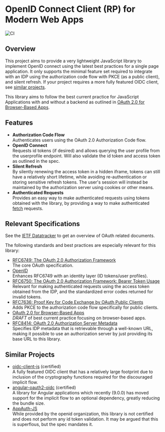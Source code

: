 # OpenID Connect Client (RP) for Modern Web Apps

![CI](https://github.com/shartte/oidc-authcode-pkce/workflows/CI/badge.svg)

## Overview

This project aims to provide a very lightweight JavaScript library to implement OpenID connect
using the latest best practices for a single page application.
It only supports the minimal feature set required to integrate with an IDP using the authorization
code flow with PKCE (as a public client), and silent refresh. If your project requires a more fully
featured OIDC client, see [similar projects](#similar-projects).

This library aims to follow the best current practice for JavaScript Applications with and without a backend as
outlined in [OAuth 2.0 for Browser-Based Apps](https://tools.ietf.org/html/draft-ietf-oauth-browser-based-apps-05).

## Features

- **Authorization Code Flow**<br>
  Authenticates users using the OAuth 2.0 Authorization Code flow.
- **OpenID Connect**<br>
  Requests id tokens (if desired) and allows querying the user profile from the userprofile endpoint. Will also
  validate the id token and access token as outlined in the spec.
- **Silent Refresh**<br>
  By silently renewing the access token in a hidden iframe, tokens can still have a relatively short lifetime, while
  avoiding re-authentication or storing sensitive refresh tokens. The user's session will instead be maintained
  by the authorization server using cookies or other means.
- **Authenticated Requests**<br>
  Provides an easy way to make authenticated requests using tokens obtained with the library, by providing
  a way to make authenticated [fetch](https://developer.mozilla.org/en-US/docs/Web/API/Fetch_API) requests.

## Relevant Specifications

See the [IETF Datatracker](https://datatracker.ietf.org/wg/oauth/documents/) to get an overview of OAuth related documents.

The following standards and best practices are especially relevant for this library:

- [RFC6749: The OAuth 2.0 Authorization Framework](https://tools.ietf.org/html/rfc6749)<br>
  The core OAuth specification.
- [OpenID](http://openid.net/specs/openid-connect-core-1_0.html)<br>
  Enhances RFC6749 with an identity layer (ID tokens/user profiles).
- [RFC6750: The OAuth 2.0 Authorization Framework: Bearer Token Usage](https://tools.ietf.org/html/rfc6750)<br>
  Relevant for making authenticated requests using the access token obtained from the IDP, and
  the standardized error codes returned for invalid tokens.
- [RFC7636: Proof Key for Code Exchange by OAuth Public Clients](https://tools.ietf.org/html/rfc7636)<br>
  Adds PKCE to the authorization code flow specifically for public clients.
- [OAuth 2.0 for Browser-Based Apps](https://tools.ietf.org/html/draft-ietf-oauth-browser-based-apps-05)<br>
  _DRAFT_ of best current practice focusing on browser-based apps.
- [RFC8414: OAuth 2.0 Authorization Server Metadata](https://www.rfc-editor.org/rfc/rfc8414.html)<br>
  Specifies IDP metadata that is retrievable through a well-known URL, making it possible to use an authorization server
  by just providing its base URL to this library.

## Similar Projects

- [oidc-client-js](https://github.com/IdentityModel/oidc-client-js) (certified)<br>
  A fully featured OIDC client that has a relatively large footprint due to inclusion of the cryptography functions
  required for the discouraged implicit flow.
- [angular-oauth2-oidc](https://github.com/manfredsteyer/angular-oauth2-oidc) (certified)<br>
  A library for Angular applications which recently (9.0.0) has moved support for the implicit flow to an optional
  dependency, greatly reducing the bundle size.
- [AppAuth-JS](https://github.com/openid/AppAuth-JS)<br>
  While provided by the openid organization, this library is not certified and does not perform any id token
  validation. It may be argued that this is superflous, but the spec mandates it.
